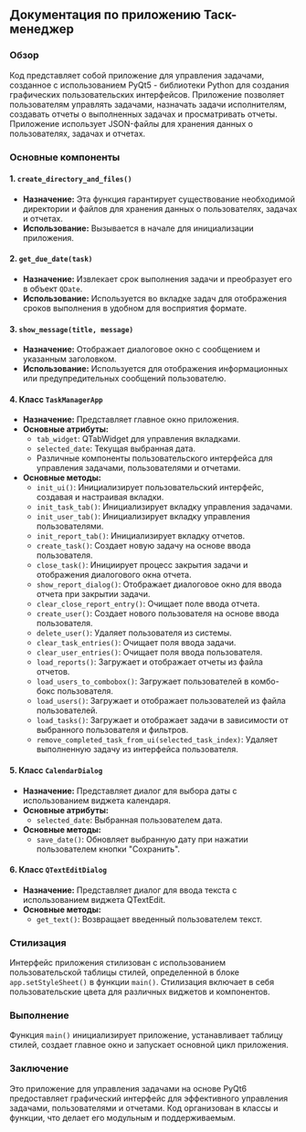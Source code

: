 
## Документация по приложению Таск-менеджер

### Обзор
Код представляет собой приложение для управления задачами, созданное с использованием PyQt5 - библиотеки Python для создания графических пользовательских интерфейсов. Приложение позволяет пользователям управлять задачами, назначать задачи исполнителям, создавать отчеты о выполненных задачах и просматривать отчеты. Приложение использует JSON-файлы для хранения данных о пользователях, задачах и отчетах.

### Основные компоненты

#### 1. `create_directory_and_files()`
   - **Назначение:** Эта функция гарантирует существование необходимой директории и файлов для хранения данных о пользователях, задачах и отчетах.
   - **Использование:** Вызывается в начале для инициализации приложения.

#### 2. `get_due_date(task)`
   - **Назначение:** Извлекает срок выполнения задачи и преобразует его в объект `QDate`.
   - **Использование:** Используется во вкладке задач для отображения сроков выполнения в удобном для восприятия формате.

#### 3. `show_message(title, message)`
   - **Назначение:** Отображает диалоговое окно с сообщением и указанным заголовком.
   - **Использование:** Используется для отображения информационных или предупредительных сообщений пользователю.

#### 4. Класс `TaskManagerApp`
   - **Назначение:** Представляет главное окно приложения.
   - **Основные атрибуты:**
     - `tab_widget`: QTabWidget для управления вкладками.
     - `selected_date`: Текущая выбранная дата.
     - Различные компоненты пользовательского интерфейса для управления задачами, пользователями и отчетами.
   - **Основные методы:**
     - `init_ui()`: Инициализирует пользовательский интерфейс, создавая и настраивая вкладки.
     - `init_task_tab()`: Инициализирует вкладку управления задачами.
     - `init_user_tab()`: Инициализирует вкладку управления пользователями.
     - `init_report_tab()`: Инициализирует вкладку отчетов.
     - `create_task()`: Создает новую задачу на основе ввода пользователя.
     - `close_task()`: Инициирует процесс закрытия задачи и отображения диалогового окна отчета.
     - `show_report_dialog()`: Отображает диалоговое окно для ввода отчета при закрытии задачи.
     - `clear_close_report_entry()`: Очищает поле ввода отчета.
     - `create_user()`: Создает нового пользователя на основе ввода пользователя.
     - `delete_user()`: Удаляет пользователя из системы.
     - `clear_task_entries()`: Очищает поля ввода задачи.
     - `clear_user_entries()`: Очищает поля ввода пользователя.
     - `load_reports()`: Загружает и отображает отчеты из файла отчетов.
     - `load_users_to_combobox()`: Загружает пользователей в комбо-бокс пользователя.
     - `load_users()`: Загружает и отображает пользователей из файла пользователей.
     - `load_tasks()`: Загружает и отображает задачи в зависимости от выбранного пользователя и фильтров.
     - `remove_completed_task_from_ui(selected_task_index)`: Удаляет выполненную задачу из интерфейса пользователя.

#### 5. Класс `CalendarDialog`
   - **Назначение:** Представляет диалог для выбора даты с использованием виджета календаря.
   - **Основные атрибуты:**
     - `selected_date`: Выбранная пользователем дата.
   - **Основные методы:**
     - `save_date()`: Обновляет выбранную дату при нажатии пользователем кнопки "Сохранить".

#### 6. Класс `QTextEditDialog`
   - **Назначение:** Представляет диалог для ввода текста с использованием виджета QTextEdit.
   - **Основные методы:**
     - `get_text()`: Возвращает введенный пользователем текст.

### Стилизация
Интерфейс приложения стилизован с использованием пользовательской таблицы стилей, определенной в блоке `app.setStyleSheet()` в функции `main()`. Стилизация включает в себя пользовательские цвета для различных виджетов и компонентов.

### Выполнение
Функция `main()` инициализирует приложение, устанавливает таблицу стилей, создает главное окно и запускает основной цикл приложения.

### Заключение
Это приложение для управления задачами на основе PyQt6 предоставляет графический интерфейс для эффективного управления задачами, пользователями и отчетами. Код организован в классы и функции, что делает его модульным и поддерживаемым.
